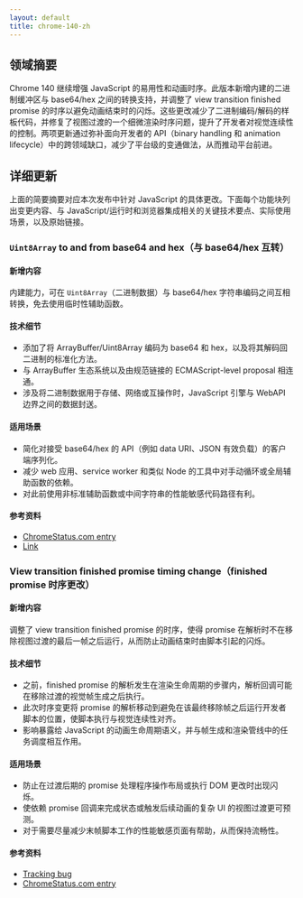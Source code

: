 ```yaml
---
layout: default
title: chrome-140-zh
---
```


## 领域摘要

Chrome 140 继续增强 JavaScript 的易用性和动画时序。此版本新增内建的二进制缓冲区与 base64/hex 之间的转换支持，并调整了 view transition finished promise 的时序以避免动画结束时的闪烁。这些更改减少了二进制编码/解码的样板代码，并修复了视图过渡的一个细微渲染时序问题，提升了开发者对视觉连续性的控制。两项更新通过弥补面向开发者的 API（binary handling 和 animation lifecycle）中的跨领域缺口，减少了平台级的变通做法，从而推动平台前进。

## 详细更新

上面的简要摘要对应本次发布中针对 JavaScript 的具体更改。下面每个功能块列出变更内容、与 JavaScript/运行时和浏览器集成相关的关键技术要点、实际使用场景，以及原始链接。

### `Uint8Array` to and from base64 and hex（与 base64/hex 互转）

#### 新增内容
内建能力，可在 `Uint8Array`（二进制数据）与 base64/hex 字符串编码之间互相转换，免去使用临时性辅助函数。

#### 技术细节
- 添加了将 ArrayBuffer/Uint8Array 编码为 base64 和 hex，以及将其解码回二进制的标准化方法。
- 与 ArrayBuffer 生态系统以及由规范链接的 ECMAScript-level proposal 相连通。
- 涉及将二进制数据用于存储、网络或互操作时，JavaScript 引擎与 WebAPI 边界之间的数据封送。

#### 适用场景
- 简化对接受 base64/hex 的 API（例如 data URI、JSON 有效负载）的客户端序列化。
- 减少 web 应用、service worker 和类似 Node 的工具中对手动循环或全局辅助函数的依赖。
- 对此前使用非标准辅助函数或中间字符串的性能敏感代码路径有利。

#### 参考资料
- [ChromeStatus.com entry](https://chromestatus.com/feature/6281131254874112)
- [Link](https://tc39.es/proposal-arraybuffer-base64/spec)

### View transition finished promise timing change（finished promise 时序更改）

#### 新增内容
调整了 view transition finished promise 的时序，使得 promise 在解析时不在移除视图过渡的最后一帧之后运行，从而防止动画结束时由脚本引起的闪烁。

#### 技术细节
- 之前，finished promise 的解析发生在渲染生命周期的步骤内，解析回调可能在移除过渡的视觉帧生成之后执行。
- 此次时序变更将 promise 的解析移动到避免在该最终移除帧之后运行开发者脚本的位置，使脚本执行与视觉连续性对齐。
- 影响暴露给 JavaScript 的动画生命周期语义，并与帧生成和渲染管线中的任务调度相互作用。

#### 适用场景
- 防止在过渡后期的 promise 处理程序操作布局或执行 DOM 更改时出现闪烁。
- 使依赖 promise 回调来完成状态或触发后续动画的复杂 UI 的视图过渡更可预测。
- 对于需要尽量减少末帧脚本工作的性能敏感页面有帮助，从而保持流畅性。

#### 参考资料
- [Tracking bug](https://issues.chromium.org/issues/430018991)
- [ChromeStatus.com entry](https://chromestatus.com/feature/5143135809961984)
